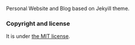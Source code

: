 Personal Website and Blog based on Jekyill theme.

### Copyright and license

It is under [the MIT license](/LICENSE).